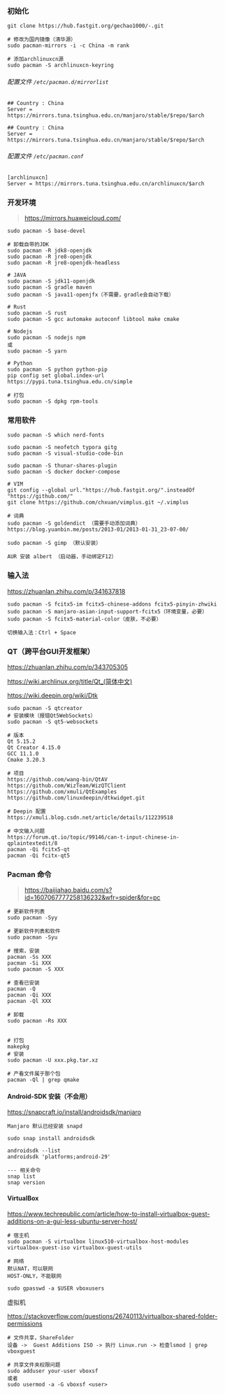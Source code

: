 ###  初始化

```
git clone https://hub.fastgit.org/gechao1000/-.git

# 修改为国内镜像（清华源）
sudo pacman-mirrors -i -c China -m rank

# 添加archlinuxcn源
sudo pacman -S archlinuxcn-keyring
```

###### 配置文件 `/etc/pacman.d/mirrorlist`

```
## Country : China
Server = https://mirrors.tuna.tsinghua.edu.cn/manjaro/stable/$repo/$arch

## Country : China
Server = https://mirrors.tuna.tsinghua.edu.cn/manjaro/stable/$repo/$arch
```

###### 配置文件 `/etc/pacman.conf`

```
[archlinuxcn]
Server = https://mirrors.tuna.tsinghua.edu.cn/archlinuxcn/$arch
```



### 开发环境

> https://mirrors.huaweicloud.com/

```
sudo pacman -S base-devel

# 卸载自带的JDK
sudo pacman -R jdk8-openjdk
sudo pacman -R jre8-openjdk
sudo pacman -R jre8-openjdk-headless

# JAVA
sudo pacman -S jdk11-openjdk
sudo pacman -S gradle maven
sudo pacman -S java11-openjfx（不需要，gradle会自动下载）

# Rust
sudo pacman -S rust
sudo pacman -S gcc automake autoconf libtool make cmake

# Nodejs
sudo pacman -S nodejs npm 
或
sudo pacman -S yarn

# Python
sudo pacman -S python python-pip
pip config set global.index-url https://pypi.tuna.tsinghua.edu.cn/simple

# 打包
sudo pacman -S dpkg rpm-tools
```



### 常用软件

```
sudo pacman -S which nerd-fonts

sudo pacman -S neofetch typora gitg
sudo pacman -S visual-studio-code-bin

sudo pacman -S thunar-shares-plugin
sudo pacman -S docker docker-compose

# VIM
git config --global url."https://hub.fastgit.org/".insteadOf "https://github.com/"
git clone https://github.com/chxuan/vimplus.git ~/.vimplus

# 词典
sudo pacman -S goldendict （需要手动添加词典）
https://blog.yuanbin.me/posts/2013-01/2013-01-31_23-07-00/

sudo pacman -S gimp （默认安装）

AUR 安装 albert （启动器，手动绑定F12）
```



### 输入法

https://zhuanlan.zhihu.com/p/341637818

```
sudo pacman -S fcitx5-im fcitx5-chinese-addons fcitx5-pinyin-zhwiki
sudo pacman -S manjaro-asian-input-support-fcitx5（环境变量，必要）
sudo pacman -S fcitx5-material-color（皮肤，不必要）

切换输入法：Ctrl + Space
```



### QT（跨平台GUI开发框架）

https://zhuanlan.zhihu.com/p/343705305		

https://wiki.archlinux.org/title/Qt_(简体中文)

https://wiki.deepin.org/wiki/Dtk

```
sudo pacman -S qtcreator
# 安装模块（报错Qt5WebSockets）
sudo pacman -S qt5-websockets

# 版本
Qt 5.15.2
Qt Creator 4.15.0
GCC 11.1.0
Cmake 3.20.3

# 项目
https://github.com/wang-bin/QtAV
https://github.com/WizTeam/WizQTClient
https://github.com/xmuli/QtExamples
https://github.com/linuxdeepin/dtkwidget.git

# Deepin 配置
https://xmuli.blog.csdn.net/article/details/112239518

# 中文输入问题
https://forum.qt.io/topic/99146/can-t-input-chinese-in-qplaintextedit/8
pacman -Qi fcitx5-qt
pacman -Qi fcitx-qt5
```



### Pacman 命令

> https://baijiahao.baidu.com/s?id=1607067777258136232&wfr=spider&for=pc

```
# 更新软件列表
sudo pacman -Syy

# 更新软件列表和软件
sudo pacman -Syu

# 搜索，安装
pacman -Ss XXX
pacman -Si XXX
sudo pacman -S XXX

# 查看已安装
pacman -Q
pacman -Qi XXX
pacman -Ql XXX

# 卸载
sudo pacman -Rs XXX


# 打包
makepkg
# 安装
sudo pacman -U xxx.pkg.tar.xz

# 产看文件属于那个包
pacman -Ql | grep qmake
```



#### Android-SDK 安装（不会用）

https://snapcraft.io/install/androidsdk/manjaro

```
Manjaro 默认已经安装 snapd

sudo snap install androidsdk

androidsdk --list 
androidsdk 'platforms;android-29' 

--- 相关命令
snap list
snap version

```



#### VirtualBox

https://www.techrepublic.com/article/how-to-install-virtualbox-guest-additions-on-a-gui-less-ubuntu-server-host/

```
# 宿主机
sudo pacman -S virtualbox linux510-virtualbox-host-modules 
virtualbox-guest-iso virtualbox-guest-utils

# 网络
默认NAT，可以联网
HOST-ONLY，不能联网

sudo gpasswd -a $USER vboxusers
```

虚拟机

https://stackoverflow.com/questions/26740113/virtualbox-shared-folder-permissions

```
# 文件共享，ShareFolder
设备 ->  Guest Additions ISO -> 执行 Linux.run -> 检查lsmod | grep vboxguest

# 共享文件夹权限问题
sudo adduser your-user vboxsf
或者
sudo usermod -a -G vboxsf <user>
```

